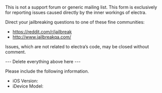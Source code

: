 This is not a support forum or generic mailing list. This form is exclusively for reporting issues caused directly by the inner workings of electra.

Direct your jailbreaking questions to one of these fine communities:

  * https://reddit.com/r/jailbreak
  * http://www.jailbreakqa.com/

Issues, which are not related to electra’s code, may be closed without comment.

--- Delete everything above here ---

Please include the following information.

  * iOS Version:
  * iDevice Model:



